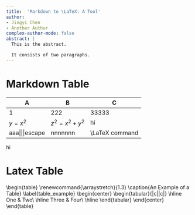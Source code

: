 ```yaml
---
title:  'Markdown to \LaTeX: A Tool'
author:
- Jingyi Chen
- Another Author
complex-author-mode: false
abstract: |
  This is the abstract.

  It consists of two paragraphs.
---
```


# Markdown Table

| A               | B             | C              |
| --------------- | ------------- | -------------- |
| 1               | 222           | 33333          |
| $y=x^2$         | $z^2=x^2+y^2$ | hi             |
| aaa\|\|\|escape | nnnnnnn       | \LaTeX command |

hi

# Latex Table

\begin{table}
\renewcommand{\arraystretch}{1.3}
\caption{An Example of a Table}
\label{table_example}
\begin{center}
\begin{tabular}{|c||c|}
\hline
One & Two\\
\hline
Three & Four\\
\hline
\end{tabular}
\end{center}
\end{table}
